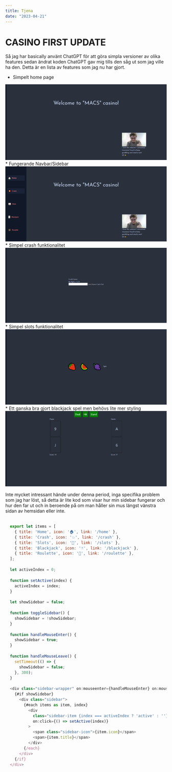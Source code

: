 ```yaml
---
title: Tjena
date: "2023-04-21"
---
```


#  CASINO FIRST UPDATE

Så jag har basically använt ChatGPT för att göra simpla versioner av olika features sedan ändrat koden ChatGPT gav mig
tills den såg ut som jag ville ha den. Detta är en lista av features som jag nu har gjort.

* Simpelt home page
<img src="/home.png">
* Fungerande Navbar/Sidebar
<img src="/home_sidebar.png">
* Simpel crash funktionalitet
<img src="/crash.png">
* Simpel slots funktionalitet
<img src="/slots.png">
* Ett ganska bra gjort blackjack spel men behövs lite mer styling
<img src="/blackjack.png">

Inte mycket intressant hände under denna period, inga specifika problem som jag har löst, så detta är lite kod som visar hur min sidebar fungerar och hur den far ut och in beroende på om man håller sin mus längst vänstra sidan av hemsidan eller inte.

```js

  export let items = [
    { title: 'Home', icon: '🏠', link: '/home' },
    { title: 'Crash', icon: '💥', link: '/crash' },
    { title: 'Slots', icon: '🎰', link: '/slots' },
    { title: 'Blackjack', icon: '🃏', link: '/blackjack' },
    { title: 'Roulette', icon: '🎡', link: '/roulette' },
  ];

  let activeIndex = 0;

  function setActive(index) {
    activeIndex = index;
  }

  let showSidebar = false;

  function toggleSidebar() {
    showSidebar = !showSidebar;
  }

  function handleMouseEnter() {
    showSidebar = true;
  }

  function handleMouseLeave() {
    setTimeout(() => {
      showSidebar = false;
    }, 300);
  }

  <div class="sidebar-wrapper" on:mouseenter={handleMouseEnter} on:mouseleave={handleMouseLeave}>
    {#if showSidebar}
      <div class="sidebar">
        {#each items as item, index}
          <div
            class="sidebar-item {index === activeIndex ? 'active' : ''}"
            on:click={() => setActive(index)}
          >
            <span class="sidebar-icon">{item.icon}</span>
            <span>{item.title}</span>
          </div>
        {/each}
      </div>
    {/if}
  </div>
```